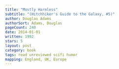 ```yaml
---
title: "Mostly Harmless"
subtitle: "(Hitchhiker's Guide to the Galaxy, #5)"
author: Douglas Adams
authorSort: Adams, Douglas
pageCount: 240
date: 2014-01-01
written: 1992
stars: 5
layout: post
category: book
tags: read unreviewed scifi humor
mapping: England, UK, Europe
---
```

